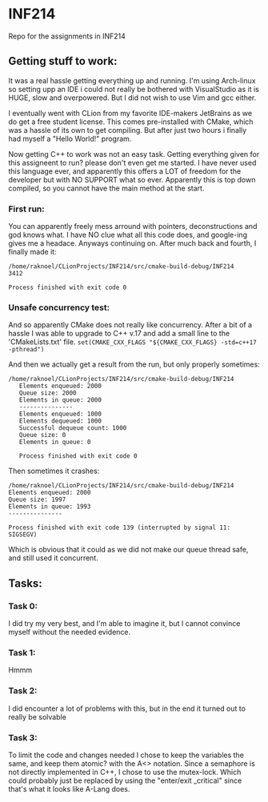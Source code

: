 # INF214
Repo for the assignments in INF214

## Getting stuff to work:
It was a real hassle getting everything up and running. I'm using Arch-linux so setting upp an IDE i could not
really be bothered with VisualStudio as it is HUGE, slow and overpowered. But I did not wish to use Vim and gcc either.

I eventually went with CLion from my favorite IDE-makers JetBrains as we do get a free student license. This comes
pre-installed with CMake, which was a hassle of its own to get compiling. But after just two hours i finally had myself
a "Hello World!" program.

Now getting C++ to work was not an easy task. Getting everything given for this assigneent to run? please don't even
get me started. I have never used this language ever, and apparently this offers a LOT of freedom for the developer
but with NO SUPPORT what so ever. Apparently this is top down compiled, so you cannot have the main method at the start.

### First run:
You can apparently freely mess arround with pointers, deconstructions and god knows what. I have NO clue what all this
code does, and google-ing gives me a headace. Anyways continuing on. After much back and fourth, I finally made it:
```
/home/raknoel/CLionProjects/INF214/src/cmake-build-debug/INF214
3412

Process finished with exit code 0
``` 

### Unsafe concurrency test:
And so apparently CMake does not really like concurrency. After a bit of a hassle I was able to upgrade to C++ v.17 and
add a small line to the 'CMakeLists.txt' file.
```set(CMAKE_CXX_FLAGS "${CMAKE_CXX_FLAGS} -std=c++17 -pthread")```

And then we actually get a result from the run, but only properly sometimes:
```
/home/raknoel/CLionProjects/INF214/src/cmake-build-debug/INF214
   Elements enqueued: 2000
   Queue size: 2000
   Elements in queue: 2000
   ---------------
   Elements enqueued: 1000
   Elements dequeued: 1000
   Successful dequeue count: 1000
   Queue size: 0
   Elements in queue: 0
   
   Process finished with exit code 0
```

Then sometimes it crashes:
```
/home/raknoel/CLionProjects/INF214/src/cmake-build-debug/INF214
Elements enqueued: 2000
Queue size: 1997
Elements in queue: 1993
---------------

Process finished with exit code 139 (interrupted by signal 11: SIGSEGV)
```
Which is obvious that it could as we did not make our queue thread safe, and still used it concurrent.

## Tasks:
### Task 0:
I did try my very best, and I'm able to imagine it, but I cannot convince myself without the needed evidence.

### Task 1:
Hmmm

### Task 2:
I did encounter a lot of problems with this, but in the end it turned out to really be solvable

### Task 3:
To limit the code and changes needed I chose to keep the variables the same, and keep them atomic? with the
A<> notation. Since a semaphore is not directly implemented in C++, I chose to use the mutex-lock. Which could
probably just be replaced by using the "enter/exit _critical" since that's what it looks like A-Lang does.
